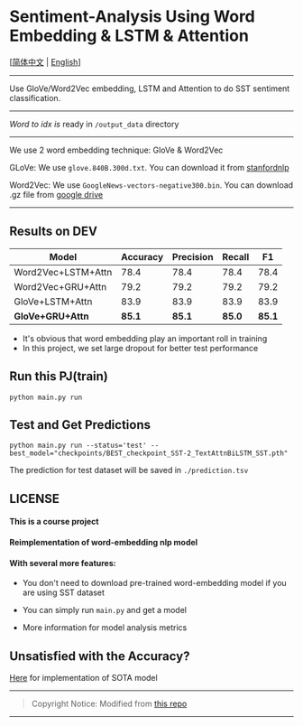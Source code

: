# Sentiment-Analysis Using Word Embedding & LSTM & Attention

[[简体中文](README_zh.md) | [English](README.md)]

---

Use GloVe/Word2Vec embedding, LSTM and Attention to do SST sentiment classification.

---

*Word to idx is* ready in ```/output_data``` directory

---

We use 2 word embedding technique: GloVe & Word2Vec

GLoVe: We use ```glove.840B.300d.txt```. You can download it from [stanfordnlp](https://github.com/stanfordnlp/GloVe)

Word2Vec: We use ```GoogleNews-vectors-negative300.bin```. You can download .gz file from [google drive](https://drive.google.com/file/d/0B7XkCwpI5KDYNlNUTTlSS21pQmM/edit?usp=sharing)

---

## Results on DEV

 Model              | Accuracy | Precision	| Recall | F1 |
 -----------------  | -----  |----- |----- |----- |
Word2Vec+LSTM+Attn  | 78.4 | 78.4 | 78.4 | 78.4 |
Word2Vec+GRU+Attn   | 79.2 | 79.2 | 79.2 | 79.2 |
GloVe+LSTM+Attn    	| 83.9 | 83.9 | 83.9 | 83.9 |
**GloVe+GRU+Attn**  | **85.1** | **85.1** | **85.0** | **85.1** |

* It's obvious that word embedding play an important roll in training
* In this project, we set large dropout for better test performance

## Run this PJ(train)

```
python main.py run
```

## Test and Get Predictions

```
python main.py run --status='test' --best_model="checkpoints/BEST_checkpoint_SST-2_TextAttnBiLSTM_SST.pth"
```
The prediction for test dataset will be saved in ```./prediction.tsv```

## LICENSE
#### This is a course project
#### Reimplementation of word-embedding nlp model
#### With several more features:
* You don't need to download pre-trained word-embedding model
  if you are using SST dataset
  
* You can simply run ```main.py``` and get a model
  
* More information for model analysis metrics

## Unsatisfied with the Accuracy?

[Here](https://github.com/ojipadeson/NLP-SST-AdvanceBert) for implementation of SOTA model

---

>Copyright Notice: Modified from [this repo](https://github.com/Doragd/Text-Classification-PyTorch)

---